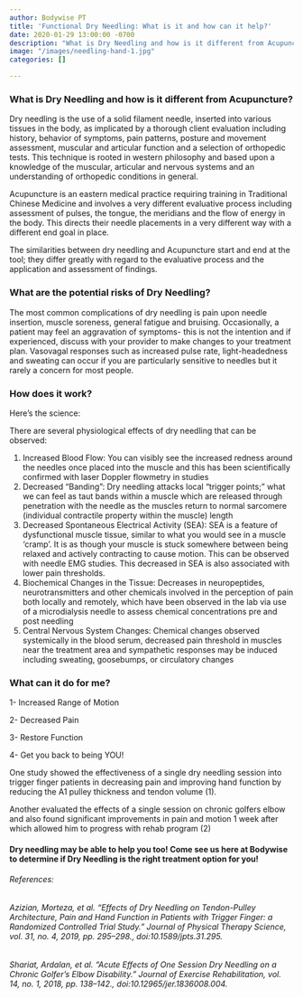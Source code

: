 ```yaml
---
author: Bodywise PT
title: 'Functional Dry Needling: What is it and how can it help?'
date: 2020-01-29 13:00:00 -0700
description: "What is Dry Needling and how is it different from Acupuncture? \n"
image: "/images/needling-hand-1.jpg"
categories: []

---
```

### What is Dry Needling and how is it different from Acupuncture?

Dry needling is the use of a solid filament needle, inserted into various tissues in the body, as implicated by a thorough client evaluation including history, behavior of symptoms, pain patterns, posture and movement assessment, muscular and articular function and a selection of orthopedic tests. This technique is rooted in western philosophy and based upon a knowledge of the muscular, articular and nervous systems and an understanding of orthopedic conditions in general.

Acupuncture is an eastern medical practice requiring training in Traditional Chinese Medicine and involves a very different evaluative process including assessment of pulses, the tongue, the meridians and the flow of energy in the body. This directs their needle placements in a very different way with a different end goal in place.

The similarities between dry needling and Acupuncture start and end at the tool; they differ greatly with regard to the evaluative process and the application and assessment of findings.

### What are the potential risks of Dry Needling?

The most common complications of dry needling is pain upon needle insertion, muscle soreness, general fatigue and bruising. Occasionally, a patient may feel an aggravation of symptoms- this is not the intention and if experienced, discuss with your provider to make changes to your treatment plan. Vasovagal responses such as increased pulse rate, light-headedness and sweating can occur if you are particularly sensitive to needles but it rarely a concern for most people.

### How does it work?

Here’s the science:

There are several physiological effects of dry needling that can be observed:

1. Increased Blood Flow: You can visibly see the increased redness around the needles once placed into the muscle and this has been scientifically confirmed with laser Doppler flowmetry in studies
2. Decreased “Banding”: Dry needling attacks local “trigger points;” what we can feel as taut bands within a muscle which are released through penetration with the needle as the muscles return to normal sarcomere (individual contractile property within the muscle) length
3. Decreased Spontaneous Electrical Activity (SEA): SEA is a feature of dysfunctional muscle tissue, similar to what you would see in a muscle ‘cramp’. It is as though your muscle is stuck somewhere between being relaxed and actively contracting to cause motion. This can be observed with needle EMG studies. This decreased in SEA is also associated with lower pain thresholds.
4. Biochemical Changes in the Tissue: Decreases in neuropeptides, neurotransmitters and other chemicals involved in the perception of pain both locally and remotely, which have been observed in the lab via use of a microdialysis needle to assess chemical concentrations pre and post needling
5. Central Nervous System Changes: Chemical changes observed systemically in the blood serum, decreased pain threshold in muscles near the treatment area and sympathetic responses may be induced including sweating, goosebumps, or circulatory changes

### What can it do for me?

1- Increased Range of Motion

2- Decreased Pain

3- Restore Function

4- Get you back to being YOU!

One study showed the effectiveness of a single dry needling session into trigger finger patients in decreasing pain and improving hand function by reducing the A1 pulley thickness and tendon volume (1).

Another evaluated the effects of a single session on chronic golfers elbow and also found significant improvements in pain and motion 1 week after which allowed him to progress with rehab program (2)

#### Dry needling may be able to help you too! Come see us here at Bodywise to determine if Dry Needling is the right treatment option for you!

###### References:

###### Azizian, Morteza, et al. “Effects of Dry Needling on Tendon-Pulley Architecture, Pain and Hand Function in Patients with Trigger Finger: a Randomized Controlled Trial Study.” Journal of Physical Therapy Science, vol. 31, no. 4, 2019, pp. 295–298., doi:10.1589/jpts.31.295.

###### Shariat, Ardalan, et al. “Acute Effects of One Session Dry Needling on a Chronic Golfer’s Elbow Disability.” Journal of Exercise Rehabilitation, vol. 14, no. 1, 2018, pp. 138–142., doi:10.12965/jer.1836008.004.